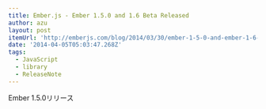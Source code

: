```yaml
---
title: Ember.js - Ember 1.5.0 and 1.6 Beta Released
author: azu
layout: post
itemUrl: 'http://emberjs.com/blog/2014/03/30/ember-1-5-0-and-ember-1-6-beta-released.html'
date: '2014-04-05T05:03:47.268Z'
tags:
  - JavaScript
  - library
  - ReleaseNote
---
```

Ember 1.5.0リリース
